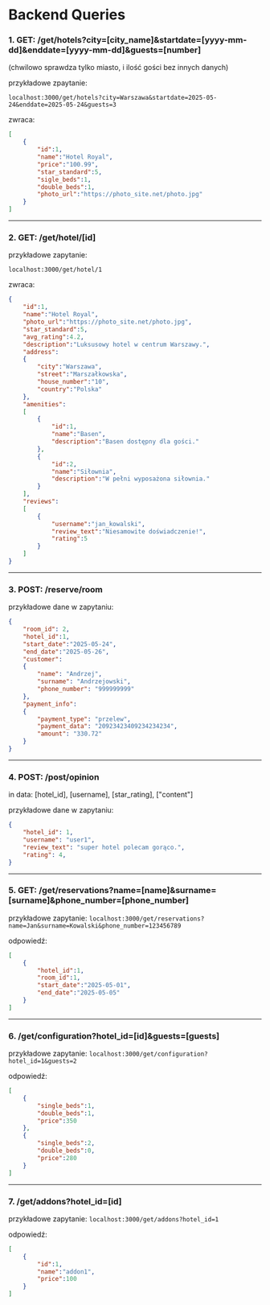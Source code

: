 # Backend Queries


### 1. GET: /get/hotels?city=[city_name]&startdate=[yyyy-mm-dd]&enddate=[yyyy-mm-dd]&guests=[number]

(chwilowo sprawdza tylko miasto, i ilość gości bez innych danych)

przykładowe zpaytanie:

`localhost:3000/get/hotels?city=Warszawa&startdate=2025-05-24&enddate=2025-05-24&guests=3`

zwraca:

```json
[
    {
        "id":1,
        "name":"Hotel Royal",
        "price":"100.99",
        "star_standard":5,
        "sigle_beds":1,
        "double_beds":1,
        "photo_url":"https://photo_site.net/photo.jpg"
    }
]
```
------------------
### 2. GET: /get/hotel/[id]

przykładowe zapytanie:

`localhost:3000/get/hotel/1`

zwraca:
```json
{
    "id":1,
    "name":"Hotel Royal",
    "photo_url":"https://photo_site.net/photo.jpg",
    "star_standard":5,
    "avg_rating":4.2,
    "description":"Luksusowy hotel w centrum Warszawy.",
    "address":
    {
        "city":"Warszawa",
        "street":"Marszałkowska",
        "house_number":"10",
        "country":"Polska"
    },
    "amenities":
    [
        {
            "id":1,
            "name":"Basen",
            "description":"Basen dostępny dla gości."
        },
        {
            "id":2,
            "name":"Siłownia",
            "description":"W pełni wyposażona siłownia."
        }
    ],
    "reviews":
    [
        {
            "username":"jan_kowalski",
            "review_text":"Niesamowite doświadczenie!",
            "rating":5
        }
    ]
}

```
-------------------
### 3. POST: /reserve/room  

przykładowe dane w zapytaniu:
```json
{
    "room_id": 2, 
    "hotel_id":1, 
    "start_date":"2025-05-24", 
    "end_date":"2025-05-26", 
    "customer":
    {
        "name": "Andrzej",
        "surname": "Andrzejowski",
        "phone_number": "999999999"
    }, 
    "payment_info":
    {
        "payment_type": "przelew",
        "payment_data": "20923423409234234234",
        "amount": "330.72"
    }
}
```

----------------------

### 4. POST: /post/opinion
in data: [hotel_id], [username], [star_rating], ["content"]

przykładowe dane w zapytaniu:

```json
{
    "hotel_id": 1,
    "username": "user1",
    "review_text": "super hotel polecam gorąco.",
    "rating": 4,
}
```

------------------------

### 5. GET: /get/reservations?name=[name]&surname=[surname]&phone_number=[phone_number]

przykładowe zapytanie:
`localhost:3000/get/reservations?name=Jan&surname=Kowalski&phone_number=123456789`

odpowiedź:

```json
[
    {
        "hotel_id":1,
        "room_id":1,
        "start_date":"2025-05-01",
        "end_date":"2025-05-05"
    }
]

```

--------------------

### 6. /get/configuration?hotel_id=[id]&guests=[guests]

przykładowe zapytanie:
`localhost:3000/get/configuration?hotel_id=1&guests=2`

odpowiedź:

```json
[
    {
        "single_beds":1,
        "double_beds":1,
        "price":350
    },
    {
        "single_beds":2,
        "double_beds":0,
        "price":280
    }
]
```

--------------------------

### 7. /get/addons?hotel_id=[id]

przykładowe zapytanie:
`localhost:3000/get/addons?hotel_id=1`

odpowiedź:
```json
[
    {
        "id":1,
        "name":"addon1",
        "price":100
    }
]
```